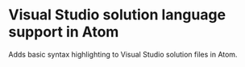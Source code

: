 # Visual Studio solution language support in Atom

Adds basic syntax highlighting to Visual Studio solution files in Atom.
